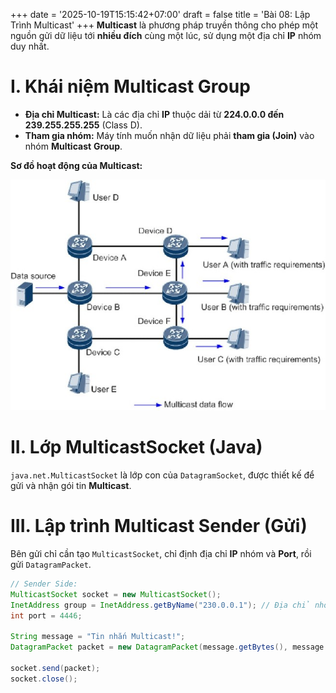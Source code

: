 +++
date = '2025-10-19T15:15:42+07:00'
draft = false
title = 'Bài 08: Lập Trình Multicast'
+++
**Multicast** là phương pháp truyền thông cho phép một nguồn gửi dữ liệu tới **nhiều đích** cùng một lúc, sử dụng một địa chỉ **IP** nhóm duy nhất.

# I. Khái niệm Multicast Group
* **Địa chỉ Multicast:** Là các địa chỉ **IP** thuộc dải từ **224.0.0.0 đến 239.255.255.255** (Class D).
* **Tham gia nhóm:** Máy tính muốn nhận dữ liệu phải **tham gia (Join)** vào nhóm **Multicast** **Group**.

**Sơ đồ hoạt động của Multicast:**

![Sơ đồ hoạt động của Multicast](bai8.png)

# II. Lớp MulticastSocket (Java)
`java.net.MulticastSocket` là lớp con của `DatagramSocket`, được thiết kế để gửi và nhận gói tin **Multicast**.

# III. Lập trình Multicast Sender (Gửi)
Bên gửi chỉ cần tạo `MulticastSocket`, chỉ định địa chỉ **IP** nhóm và **Port**, rồi gửi `DatagramPacket`.

```java
// Sender Side:
MulticastSocket socket = new MulticastSocket();
InetAddress group = InetAddress.getByName("230.0.0.1"); // Địa chỉ nhóm
int port = 4446;

String message = "Tin nhắn Multicast!";
DatagramPacket packet = new DatagramPacket(message.getBytes(), message.length(), group, port);

socket.send(packet);
socket.close();